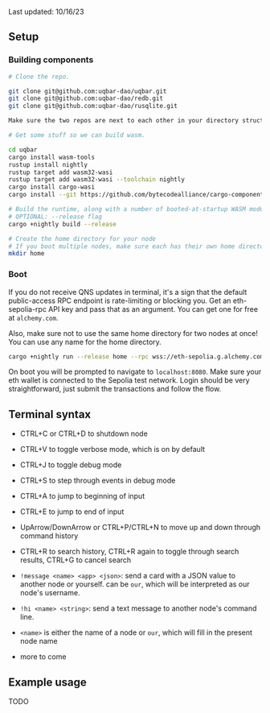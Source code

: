 Last updated: 10/16/23
## Setup

### Building components

```bash
# Clone the repo.

git clone git@github.com:uqbar-dao/uqbar.git
git clone git@github.com:uqbar-dao/redb.git
git clone git@github.com:uqbar-dao/rusqlite.git

Make sure the two repos are next to each other in your directory structure.

# Get some stuff so we can build wasm.

cd uqbar
cargo install wasm-tools
rustup install nightly
rustup target add wasm32-wasi
rustup target add wasm32-wasi --toolchain nightly
cargo install cargo-wasi
cargo install --git https://github.com/bytecodealliance/cargo-component --locked cargo-component

# Build the runtime, along with a number of booted-at-startup WASM modules including terminal and key_value
# OPTIONAL: --release flag
cargo +nightly build --release

# Create the home directory for your node
# If you boot multiple nodes, make sure each has their own home directory.
mkdir home
```

### Boot
If you do not receive QNS updates in terminal, it's a sign that the default public-access RPC endpoint is rate-limiting or blocking you. Get an eth-sepolia-rpc API key and pass that as an argument. You can get one for free at `alchemy.com`.

Also, make sure not to use the same home directory for two nodes at once! You can use any name for the home directory.
```bash
cargo +nightly run --release home --rpc wss://eth-sepolia.g.alchemy.com/v2/<your-api-key>
```

On boot you will be prompted to navigate to `localhost:8080`. Make sure your eth wallet is connected to the Sepolia test network. Login should be very straightforward, just submit the transactions and follow the flow.


## Terminal syntax

- CTRL+C or CTRL+D to shutdown node
- CTRL+V to toggle verbose mode, which is on by default
- CTRL+J to toggle debug mode
- CTRL+S to step through events in debug mode

- CTRL+A to jump to beginning of input
- CTRL+E to jump to end of input
- UpArrow/DownArrow or CTRL+P/CTRL+N to move up and down through command history
- CTRL+R to search history, CTRL+R again to toggle through search results, CTRL+G to cancel search

- `!message <name> <app> <json>`: send a card with a JSON value to another node or yourself. <name> can be `our`, which will be interpreted as our node's username.
- `!hi <name> <string>`: send a text message to another node's command line.
- `<name>` is either the name of a node or `our`, which will fill in the present node name
- more to come

## Example usage

TODO
